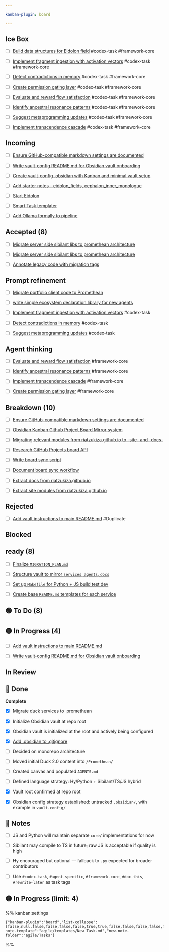 ```yaml
---

kanban-plugin: board

---
```


## Ice Box

- [ ] [Build data structures for Eidolon field](../Tasks/Build%20data%20structures%20for%20Eidolon%20field.md) #codex-task #framework-core
- [ ] [Implement fragment ingestion with activation vectors](../Tasks/Implement%20fragment%20ingestion%20with%20activation%20vectors.md) #codex-task #framework-core
- [ ] [Detect contradictions in memory](../Tasks/Detect%20contradictions%20in%20memory.md) #codex-task #framework-core
- [ ] [Create permission gating layer](../Tasks/Create%20permission%20gating%20layer.md) #codex-task #framework-core
- [ ] [Evaluate and reward flow satisfaction](../Tasks/Evaluate%20and%20reward%20flow%20satisfaction.md) #codex-task #framework-core
- [ ] [Identify ancestral resonance patterns](../Tasks/Identify%20ancestral%20resonance%20patterns.md) #codex-task #framework-core
- [ ] [Suggest metaprogramming updates](../Tasks/Suggest%20metaprogramming%20updates.md) #codex-task #framework-core
- [ ] [Implement transcendence cascade](../Tasks/Implement%20transcendence%20cascade.md) #codex-task #framework-core


## Incoming

- [ ] [Ensure GitHub-compatible markdown settings are documented](../tasks/Ensure%20GitHub-compatible%20markdown%20settings%20are%20documented.md)
- [ ] [Write vault-config README.md for Obsidian vault onboarding](../Tasks/Write%20vault-config%20README.md%20for%20Obsidian%20vault%20onboarding.md)
- [ ] [Create vault-config .obsidian with Kanban and minimal vault setup](../tasks/Create%20vault-config%20.obsidian%20with%20Kanban%20and%20minimal%20vault%20setup.md)
- [ ] [Add starter notes - eidolon_fields, cephalon_inner_monologue](../tasks/Add%20starter%20notes%20-%20eidolon_fields%2C%20cephalon_inner_monologue.md)
- [ ] [Start Eidolon](../Tasks/Start%20Eidolon.md)
- [ ] [Smart Task templater](../Tasks/Smart%20Task%20templater.md)
- [ ] [Add Ollama formally to pipeline](../Tasks/Add%20Ollama%20formally%20to%20pipeline.md)


## Accepted (8)

- [ ] [Migrate server side sibilant libs to promethean architecture](../Tasks/Migrate%20server%20side%20sibilant%20libs%20to%20promethean%20architecture.md)
- [ ] [Migrate server side sibilant libs to promethean architecture](../Tasks/Migrate%20server%20side%20sibilant%20libs%20to%20promethean%20architecture.md)
- [ ] [Annotate legacy code with migration tags](../Tasks/Annotate%20legacy%20code%20with%20migration%20tags.md)


## Prompt refinement

- [ ] [Migrate portfolio client code to Promethean](../Tasks/Migrate%20portfolio%20client%20code%20to%20Promethean.md)
- [ ] [write simple ecosystem declaration library for new agents](../Tasks/write%20simple%20ecosystem%20declaration%20library%20for%20new%20agents.md)
- [ ] [Implement fragment ingestion with activation vectors](../Tasks/Implement%20fragment%20ingestion%20with%20activation%20vectors.md) #codex-task
- [ ] [Detect contradictions in memory](../Tasks/Detect%20contradictions%20in%20memory.md) #codex-task
- [ ] [Suggest metaprogramming updates](../Tasks/Suggest%20metaprogramming%20updates.md) #codex-task


## Agent thinking

- [ ] [Evaluate and reward flow satisfaction](../Tasks/Evaluate%20and%20reward%20flow%20satisfaction.md) #framework-core
- [ ] [Identify ancestral resonance patterns](../Tasks/Identify%20ancestral%20resonance%20patterns.md) #framework-core
- [ ] [Implement transcendence cascade](../Tasks/Implement%20transcendence%20cascade.md) #framework-core
- [ ] [Create permission gating layer](../Tasks/Create%20permission%20gating%20layer.md) #framework-core


## Breakdown (10)

- [ ] [Ensure GitHub-compatible markdown settings are documented](../tasks/Ensure%20GitHub-compatible%20markdown%20settings%20are%20documented.md)
- [ ] [Obsidian Kanban Github Project Board Mirror system](../Tasks/Obsidian%20Kanban%20Github%20Project%20Board%20Mirror%20system.md)
- [ ] [Migrating relevant modules from riatzukiza.github.io to -site- and -docs-](../Tasks/Migrating%20relevant%20modules%20from%20riatzukiza.github.io%20to%20-site-%20and%20-docs-.md)
- [ ] [Research GitHub Projects board API](../Tasks/Research%20GitHub%20Projects%20board%20API.md)
- [ ] [Write board sync script](../Tasks/Write%20board%20sync%20script.md)
- [ ] [Document board sync workflow](../Tasks/Document%20board%20sync%20workflow.md)
- [ ] [Extract docs from riatzukiza.github.io](../Tasks/Extract%20docs%20from%20riatzukiza.github.io.md)
- [ ] [Extract site modules from riatzukiza.github.io](../Tasks/Extract%20site%20modules%20from%20riatzukiza.github.io.md)


## Rejected

- [ ] [Add vault instructions to main README.md](../Tasks/Add%20vault%20instructions%20to%20main%20README.md.md) #Duplicate


## Blocked



## ready (8)

- [ ] [Finalize `MIGRATION_PLAN.md`](../Tasks/Finalize%20%60MIGRATION_PLAN.md%60.md)
- [ ] [Structure vault to mirror ` services `, ` agents `, ` docs `](Structure%20vault%20to%20mirror%20`%20services%20`,%20`%20agents%20`,%20`%20docs%20`.md)
- [ ] [Set up `Makefile` for Python + JS build test dev](Set%20up%20`Makefile`%20for%20Python%20+%20JS%20build%20test%20dev.md)
- [ ] [Create base `README.md` templates for each service](../Tasks/Create%20base%20%60README.md%60%20templates%20for%20each%20service.md)


## 🟢 To Do (8)



## 🟡 In Progress (4)

- [ ] [Add vault instructions to main README.md](../Tasks/Add%20vault%20instructions%20to%20main%20README.md.md)
- [ ] [Write vault-config README.md for Obsidian vault onboarding](../Tasks/Write%20vault-config%20README.md%20for%20Obsidian%20vault%20onboarding.md)


## In Review



## 🔵 Done

**Complete**
- [x] Migrate duck services to  promethean
- [x] Initialize Obsidian vault at repo root
- [x] Obsidian vault is initialized at the root and actively being configured
- [x] [Add .obsidian to .gitignore](../Tasks/Add%20.obsidian%20to%20.gitignore.md)
- [ ] Decided on monorepo architecture
- [ ] Moved initial Duck 2.0 content into `/Promethean/`
- [ ] Created canvas and populated `AGENTS.md`
- [ ] Defined language strategy: Hy/Python + Sibilant/TS/JS hybrid
- [x] Vault root confirmed at repo root
- [x] Obsidian config strategy established: untracked `.obsidian/`, with example in `vault-config/`


## 🧠 Notes

- [ ] JS and Python will maintain separate `core/` implementations for now
- [ ] Sibilant may compile to TS in future; raw JS is acceptable if quality is high
- [ ] Hy encouraged but optional — fallback to `.py` expected for broader contributors
- [ ] Use `#codex-task`, `#agent-specific`, `#framework-core`, `#doc-this`, `#rewrite-later` as task tags


## 🟡 In Progress (limit: 4)





%% kanban:settings
```
{"kanban-plugin":"board","list-collapse":[false,null,false,false,false,false,true,true,false,false,false,false,false,true,true],"new-note-template":"agile/templates/New Task.md","new-note-folder":"agile/Tasks"}
```
%%